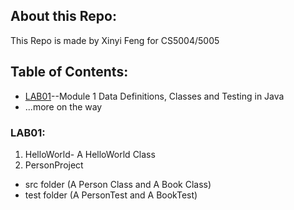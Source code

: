 ## About this Repo:
This Repo is made by Xinyi Feng for CS5004/5005
## Table of Contents:
* [LAB01](#lab01)--Module 1 Data Definitions, Classes and Testing in Java
* ...more on the way

### LAB01:

1. HelloWorld- A HelloWorld Class
2. PersonProject 
- src folder (A Person Class and A Book Class)
- test folder (A PersonTest and A BookTest)

